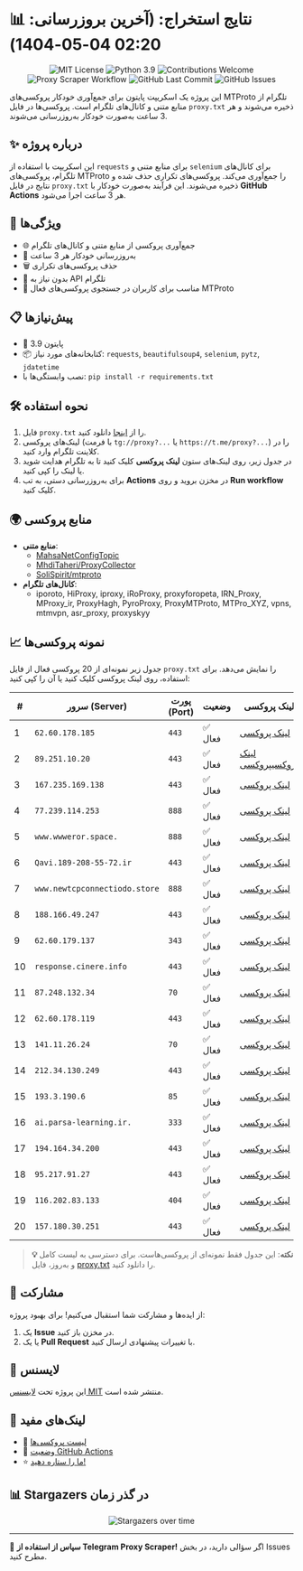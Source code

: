 # 📊 نتایج استخراج: (آخرین بروزرسانی: 02:20 04-05-1404)

<p align="center">
  <img src="https://img.shields.io/badge/license-MIT-blue.svg" alt="MIT License" />
  <img src="https://img.shields.io/badge/python-3.9-blue" alt="Python 3.9" />
  <img src="https://img.shields.io/badge/contributions-welcome-brightgreen.svg?style=flat" alt="Contributions Welcome" />
  <img src="https://github.com/Poriya58p/telegram-proxy-scraper/actions/workflows/scraper.yml/badge.svg" alt="Proxy Scraper Workflow" />
  <img src="https://img.shields.io/github/last-commit/Argh94/telegram-proxy-scraper" alt="GitHub Last Commit" />
  <img src="https://img.shields.io/github/issues/Argh94/telegram-proxy-scraper" alt="GitHub Issues" />
</p>

این پروژه یک اسکریپت پایتون برای جمع‌آوری خودکار پروکسی‌های MTProto تلگرام از منابع متنی و کانال‌های تلگرام است. پروکسی‌ها در فایل `proxy.txt` ذخیره می‌شوند و هر 3 ساعت به‌صورت خودکار به‌روزرسانی می‌شوند.

## ✨ درباره پروژه

این اسکریپت با استفاده از `requests` برای منابع متنی و `selenium` برای کانال‌های تلگرام، پروکسی‌های MTProto را جمع‌آوری می‌کند. پروکسی‌های تکراری حذف شده و نتایج در فایل `proxy.txt` ذخیره می‌شوند. این فرآیند به‌صورت خودکار با **GitHub Actions** هر 3 ساعت اجرا می‌شود.

## 🚀 ویژگی‌ها
- 🌐 جمع‌آوری پروکسی از منابع متنی و کانال‌های تلگرام
- 🔄 به‌روزرسانی خودکار هر 3 ساعت
- 🗑 حذف پروکسی‌های تکراری
- 🔑 بدون نیاز به API تلگرام
- 📱 مناسب برای کاربران در جستجوی پروکسی‌های فعال MTProto

## 📋 پیش‌نیازها
- 🐍 پایتون 3.9
- 📦 کتابخانه‌های مورد نیاز: `requests`, `beautifulsoup4`, `selenium`, `pytz`, `jdatetime`
- نصب وابستگی‌ها با: `pip install -r requirements.txt`

## 🛠 نحوه استفاده
1. فایل `proxy.txt` را از [اینجا](proxy.txt) دانلود کنید.
2. لینک‌های پروکسی (با فرمت `tg://proxy?...` یا `https://t.me/proxy?...`) را در کلاینت تلگرام وارد کنید.
3. در جدول زیر، روی لینک‌های ستون **لینک پروکسی** کلیک کنید تا به تلگرام هدایت شوید یا لینک را کپی کنید.
4. برای به‌روزرسانی دستی، به تب **Actions** در مخزن بروید و روی **Run workflow** کلیک کنید.

## 🌍 منابع پروکسی
- **منابع متنی**:
  - [MahsaNetConfigTopic](https://raw.githubusercontent.com/MahsaNetConfigTopic/proxy/main/proxies.txt)
  - [MhdiTaheri/ProxyCollector](https://raw.githubusercontent.com/MhdiTaheri/ProxyCollector/main/proxy.txt)
  - [SoliSpirit/mtproto](https://raw.githubusercontent.com/SoliSpirit/mtproto/master/all_proxies.txt)
- **کانال‌های تلگرام**:
  - iporoto, HiProxy, iproxy, iRoProxy, proxyforopeta, IRN_Proxy, MProxy_ir, ProxyHagh, PyroProxy, ProxyMTProto, MTPro_XYZ, vpns, mtmvpn, asr_proxy, proxyskyy

## 📈 نمونه پروکسی‌ها
جدول زیر نمونه‌ای از 20 پروکسی فعال از فایل `proxy.txt` را نمایش می‌دهد. برای استفاده، روی لینک پروکسی کلیک کنید یا آن را کپی کنید:

| # | سرور (Server) | پورت (Port) | وضعیت | لینک پروکسی |
|---|---------------|-------------|-------|-------------|
| 1 | `62.60.178.185` | `443` | ✅ فعال | [لینک پروکسی](https://t.me/proxy?server=62.60.178.185&port=443&secret=7hYDAQIAAQAH8AMDhuJMOt1tZWRpYS5zdGVhbXBvd2VyZWQuY29tbWVkaWEuc3RlYW1wb3dlcmVkLmNvbQ)|) |
| 2 | `89.251.10.20` | `443` | ✅ فعال | [لینک پروکسی](https://t.me/proxy?server=89.251.10.20&port=443&secret=ee151151151151151151151151151151156d656469612e737465616d706f77657265642e636f6d)[پروکسی](https://t.me/proxy?server=89.251.10.20) |
| 3 | `167.235.169.138` | `443` | ✅ فعال | [لینک پروکسی](https://t.me/proxy?server=167.235.169.138&port=443&secret=7gAA8A8Pd1VV____9QBuLmltZWRpYS5zdGVhbXBvd2VyZWQuY29t) |
| 4 | `77.239.114.253` | `888` | ✅ فعال | [لینک پروکسی](https://t.me/proxy?server=77.239.114.253&port=888&secret=9a158f74da4d63d2cdfb4e09dbafffee) |
| 5 | `www.wwweror.space.` | `888` | ✅ فعال | [لینک پروکسی](https://t.me/proxy?server=www.wwweror.space.&port=888&secret=ee0c30628212cbbd7ac519130205525d1569612e737465616d706f77657265642e636f6d) |
| 6 | `Qavi.189-208-55-72.ir` | `443` | ✅ فعال | [لینک پروکسی](https://t.me/proxy?server=Qavi.189-208-55-72.ir&port=443&secret=7td9tD7jch8Py0Ck_2O1zSdtZWRpYS5zdGVhbXBvd2VyZWQuY29t) |
| 7 | `www.newtcpconnectiodo.store` | `888` | ✅ فعال | [لینک پروکسی](https://t.me/proxy?server=www.newtcpconnectiodo.store&port=888&secret=ee0c30628212cbbd7ac519130205525d1569612e737465616d706f77657265642e636f6d) |
| 8 | `188.166.49.247` | `443` | ✅ فعال | [لینک پروکسی](https://t.me/proxy?server=188.166.49.247&port=443&secret=d1d069d2fb0fca4d28cd0e53bda39bbb) |
| 9 | `62.60.179.137` | `343` | ✅ فعال | [لینک پروکسی](https://t.me/proxy?server=62.60.179.137&port=343&secret=FgMBAgABAAfwAwOG4kw63Q) |
| 10 | `response.cinere.info` | `443` | ✅ فعال | [لینک پروکسی](https://t.me/proxy?server=response.cinere.info&port=443&secret=ee1603010200010001fc030386e24c3add6d656469612e737465616d706f7765726) |
| 11 | `87.248.132.34` | `70` | ✅ فعال | [لینک پروکسی](https://t.me/proxy?server=87.248.132.34&port=70&secret=eed77db43) |
| 12 | `62.60.178.119` | `443` | ✅ فعال | [لینک پروکسی](https://t.me/proxy?server=62.60.178.119&port=443&secret=7hYDAQIAAQAH8AMDhuJMOt1tZWRpYS5zdGVhbXBvd2VyZWQuY29tbWVkaWEuc3RlYW1wb3dlcmVkLmNvbQ)|) |
| 13 | `141.11.26.24` | `70` | ✅ فعال | [لینک پروکسی](https://t.me/proxy?server=141.11.26.24&port=70&secret=1320PuNyHw_LQKT_Y7XNJw==) |
| 14 | `212.34.130.249` | `443` | ✅ فعال | [لینک پروکسی](https://t.me/proxy?server=212.34.130.249&port=443&secret=eeNEgYdJvXrFGRMCIMJdCQRueWVrdGFuZXQuY29tZmFyYWthdi5jb212YW4ubmFqdmEuY29tAAAAAAAAAAAAAAAAAAAAAAAAAAAAAAAAAAAAAAAAAAAAAAAAAAAAAAAAAAAAAAAAAAAAAAAAAAAAAAAAAAAAAAAAAAAAAAAAAAAAAAA) |
| 15 | `193.3.190.6` | `85` | ✅ فعال | [لینک پروکسی](https://t.me/proxy?server=193.3.190.6&port=85&secret=7gAA8A8Pd1VV____9QBuLmluYW1hdmEuaXI) |
| 16 | `ai.parsa-learning.ir.` | `333` | ✅ فعال | [لینک پروکسی](https://t.me/proxy?server=ai.parsa-learning.ir.&port=333&secret=7hAQEP8PSAZT____9QBuLmlpYS5zdGVhbXBvd2VyZWQuY29t) |
| 17 | `194.164.34.200` | `443` | ✅ فعال | [لینک پروکسی](https://t.me/proxy?server=194.164.34.200&port=443&secret=eed77db43ee3721f0fcb40a4ff63b5cd276D656469612E737465616D706F77657265642E636F6D) |
| 18 | `95.217.91.27` | `443` | ✅ فعال | [لینک پروکسی](https://t.me/proxy?server=95.217.91.27&port=443&secret=7gAA8A8Pd1VV____9QBuLmltZWRpYS5zdGVhbXBvd2VyZWQuY29t****) |
| 19 | `116.202.83.133` | `404` | ✅ فعال | [لینک پروکسی](https://t.me/proxy?server=116.202.83.133&port=404&secret=79e344818749bd7ac519130220c25d09) |
| 20 | `157.180.30.251` | `443` | ✅ فعال | [لینک پروکسی](https://t.me/proxy?server=157.180.30.251&port=443&secret=7HQighJPBNMYVRNB6tdkVw==) |


> **💡 نکته**: این جدول فقط نمونه‌ای از پروکسی‌هاست. برای دسترسی به لیست کامل و به‌روز، فایل [proxy.txt](proxy.txt) را دانلود کنید.

## 🤝 مشارکت
از ایده‌ها و مشارکت شما استقبال می‌کنیم! برای بهبود پروژه:
1. یک **Issue** در مخزن باز کنید.
2. یا یک **Pull Request** با تغییرات پیشنهادی ارسال کنید.

## 📜 لایسنس
این پروژه تحت [لایسنس MIT](https://github.com/Argh94/telegram-proxy-scraper/blob/main/Files/LISENSE) منتشر شده است.

## 🔗 لینک‌های مفید
- 📄 [لیست پروکسی‌ها](proxy.txt)
- 🚀 [وضعیت GitHub Actions](https://github.com/Argh94/telegram-proxy-scraper/actions)
- ⭐ [ما را ستاره دهید!](https://github.com/Argh94/telegram-proxy-scraper)

## 📊 Stargazers در گذر زمان
<p align="center">
  <img src="https://starchart.cc/Argh94/telegram-proxy-scraper.svg?variant=adaptive" alt="Stargazers over time" />
</p>

---

🌟 **سپاس از استفاده از Telegram Proxy Scraper!** اگر سؤالی دارید، در بخش Issues مطرح کنید.
